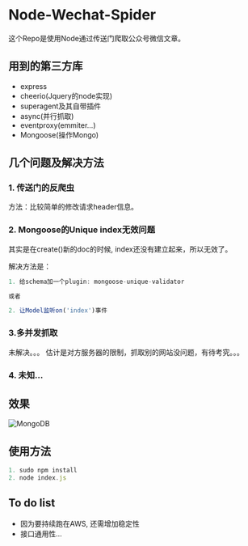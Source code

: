 # Node-Wechat-Spider

这个Repo是使用Node通过传送门爬取公众号微信文章。

## 用到的第三方库
* express
* cheerio(Jquery的node实现)
* superagent及其自带插件
* async(并行抓取)
* eventproxy(emmiter...)
* Mongoose(操作Mongo)


## 几个问题及解决方法

### 1. 传送门的反爬虫
方法：比较简单的修改请求header信息。

### 2. Mongoose的Unique index无效问题
其实是在create()新的doc的时候, index还没有建立起来，所以无效了。

解决方法是：
```javascript
1. 给schema加一个plugin: mongoose-unique-validator

或者

2. 让Model监听on('index')事件
```

### 3.多并发抓取
未解决。。。
估计是对方服务器的限制，抓取别的网站没问题，有待考究。。。

### 4. 未知...

## 效果
![MongoDB](https://github.com/benny201/Node-Wechat-Spider/blob/master/WX20170422-163322.png)

## 使用方法
```javascript
1. sudo npm install
2. node index.js
```

## To do list
* 因为要持续跑在AWS, 还需增加稳定性
* 接口通用性...
